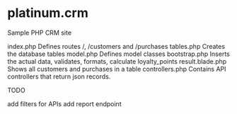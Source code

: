 # platinum.crm
Sample PHP CRM site

index.php           Defines routes /, /customers and /purchases
tables.php          Creates the database tables
model.php           Defines model classes
bootstrap.php       Inserts the actual data, validates, formats, calculate loyalty_points
result.blade.php    Shows all customers and purchases in a table
controllers.php     Contains API controllers that return json records.


TODO

add filters for APIs
add report endpoint